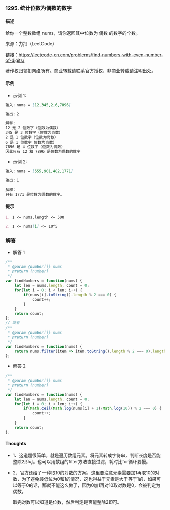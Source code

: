 ### 1295. 统计位数为偶数的数字

#### 描述

给你一个整数数组 nums，请你返回其中位数为 偶数 的数字的个数。

来源：力扣（LeetCode）

链接：https://leetcode-cn.com/problems/find-numbers-with-even-number-of-digits/

著作权归领扣网络所有。商业转载请联系官方授权，非商业转载请注明出处。

#### 示例

+ 示例 1:
```md
输入：nums = [12,345,2,6,7896]

输出：2

解释：
12 是 2 位数字（位数为偶数） 
345 是 3 位数字（位数为奇数）  
2 是 1 位数字（位数为奇数） 
6 是 1 位数字 位数为奇数） 
7896 是 4 位数字（位数为偶数）  
因此只有 12 和 7896 是位数为偶数的数字
```
+ 示例 2:
```md
输入：nums = [555,901,482,1771]

输出：1 

解释： 
只有 1771 是位数为偶数的数字。
```


#### 提示
```md
1. 1 <= nums.length <= 500

2. 1 <= nums[i] <= 10^5
```

### 解答

+ 解答 1
```js
/**
 * @param {number[]} nums
 * @return {number}
 */
var findNumbers = function(nums) {
    let len = nums.length, count = 0;
    for(let i = 0; i < len; i++) {
        if(nums[i].toString().length % 2 === 0) {
            count++;
        }
    }
    return count;
};
// 或者
/**
 * @param {number[]} nums
 * @return {number}
 */
var findNumbers = function(nums) {
    return nums.filter(item => item.toString().length % 2 === 0).length;
};
```

+ 解答 2
```js
/**
 * @param {number[]} nums
 * @return {number}
 */
var findNumbers = function(nums) {
    let len = nums.length, count = 0;
    for(let i = 0; i < len; i++) {
        if(Math.ceil(Math.log(nums[i] + 1)/Math.log(10)) % 2 === 0) {
            count++;
        }
    }
    return count;
};
```

#### Thoughts

+ 1、这道题很简单，就是遍历数组元素，将元素转成字符串，判断长度是否能整除2即可。也可以用数组的filter方法直接过滤，耗时比for循环要慢。

+ 2、官方还给了一种取10的对数的方案，这里要注意元素需要加1再取10的对数，为了避免最低位为0和1的情况，这也得益于元素是大于等于1的，如果可以等于0的话，那就不能这么做了，因为0加1再对10取对数是0，会被判定为偶数。

  取完对数可以知道是位数，然后判定是否能整除2即可。